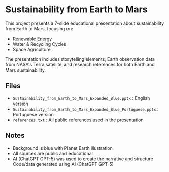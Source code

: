 # Sustainability from Earth to Mars

This project presents a 7-slide educational presentation about sustainability from Earth to Mars, focusing on:

- Renewable Energy
- Water & Recycling Cycles
- Space Agriculture

The presentation includes storytelling elements, Earth observation data from NASA's Terra satellite, and research references for both Earth and Mars sustainability.

## Files
- `Sustainability_from_Earth_to_Mars_Expanded_Blue.pptx` : English version
- `Sustainability_from_Earth_to_Mars_Expanded_Blue_Portuguese.pptx` : Portuguese version
- `references.txt` : All public references used in the presentation

## Notes
- Background is blue with Planet Earth illustration
- All sources are public and educational
- AI (ChatGPT GPT-5) was used to create the narrative and structure
Code/data generated using AI (ChatGPT GPT-5)
